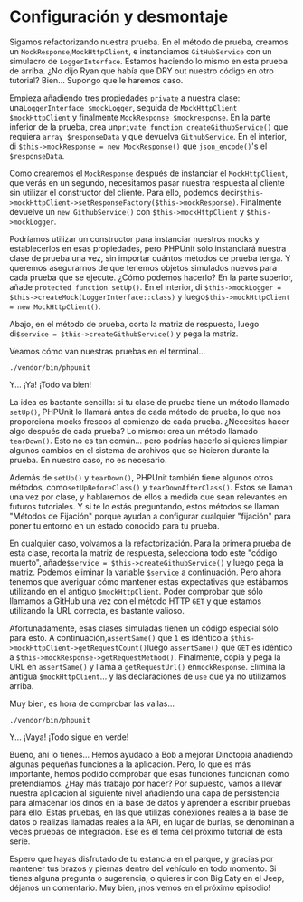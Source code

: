# Configuración y desmontaje

Sigamos refactorizando nuestra prueba. En el método de prueba, creamos un `MockResponse`,`MockHttpClient`, e instanciamos `GitHubService` con un simulacro de `LoggerInterface`. Estamos haciendo lo mismo en esta prueba de arriba. ¿No dijo Ryan que había que DRY out nuestro código en otro tutorial? Bien... Supongo que le haremos caso.

Empieza añadiendo tres propiedades `private` a nuestra clase: una`LoggerInterface $mockLogger`, seguida de `MockHttpClient $mockHttpClient` y finalmente `MockResponse $mockresponse`. En la parte inferior de la prueba, crea un`private function createGithubService()` que requiera `array $responseData` y que devuelva `GithubService`. En el interior, di `$this->mockResponse = new MockResponse()` que `json_encode()`'s el `$responseData`.

Como crearemos el `MockResponse` después de instanciar el `MockHttpClient`, que verás en un segundo, necesitamos pasar nuestra respuesta al cliente sin utilizar el constructor del cliente. Para ello, podemos decir`$this->mockHttpClient->setResponseFactory($this->mockResponse)`. Finalmente devuelve un `new GithubService()` con `$this->mockHttpClient` y `$this->mockLogger`.

Podríamos utilizar un constructor para instanciar nuestros mocks y establecerlos en esas propiedades, pero PHPUnit sólo instanciará nuestra clase de prueba una vez, sin importar cuántos métodos de prueba tenga. Y queremos asegurarnos de que tenemos objetos simulados nuevos para cada prueba que se ejecute. ¿Cómo podemos hacerlo? En la parte superior, añade `protected function setUp()`. En el interior, di `$this->mockLogger = $this->createMock(LoggerInterface::class)` y luego`$this->mockHttpClient = new MockHttpClient()`.

Abajo, en el método de prueba, corta la matriz de respuesta, luego di`$service = $this->createGithubService()` y pega la matriz.

Veamos cómo van nuestras pruebas en el terminal...

```terminal
./vendor/bin/phpunit
```

Y... ¡Ya! ¡Todo va bien!

La idea es bastante sencilla: si tu clase de prueba tiene un método llamado `setUp()`, PHPUnit lo llamará antes de cada método de prueba, lo que nos proporciona mocks frescos al comienzo de cada prueba. ¿Necesitas hacer algo después de cada prueba? Lo mismo: crea un método llamado `tearDown()`. Esto no es tan común... pero podrías hacerlo si quieres limpiar algunos cambios en el sistema de archivos que se hicieron durante la prueba. En nuestro caso, no es necesario.

Además de `setUp()` y `tearDown()`, PHPUnit también tiene algunos otros métodos, como`setUpBeforeClass()` y `tearDownAfterClass()`. Estos se llaman una vez por clase, y hablaremos de ellos a medida que sean relevantes en futuros tutoriales. Y si te lo estás preguntando, estos métodos se llaman "Métodos de Fijación" porque ayudan a configurar cualquier "fijación" para poner tu entorno en un estado conocido para tu prueba.

En cualquier caso, volvamos a la refactorización. Para la primera prueba de esta clase, recorta la matriz de respuesta, selecciona todo este "código muerto", añade`$service = $this->createGithubService()` y luego pega la matriz. Podemos eliminar la variable `$service` a continuación. Pero ahora tenemos que averiguar cómo mantener estas expectativas que estábamos utilizando en el antiguo `$mockHttpClient`. Poder comprobar que sólo llamamos a GitHub una vez con el método HTTP `GET` y que estamos utilizando la URL correcta, es bastante valioso.

Afortunadamente, esas clases simuladas tienen un código especial sólo para esto. A continuación,`assertSame()` que `1` es idéntico a `$this->mockHttpClient->getRequestCount()`luego `assertSame()` que `GET` es idéntico a `$this->mockResponse->getRequestMethod()`. Finalmente, copia y pega la URL en `assertSame()` y llama a `getRequestUrl()` en`mockResponse`. Elimina la antigua `$mockHttpClient`... y las declaraciones de `use` que ya no utilizamos arriba.

Muy bien, es hora de comprobar las vallas...

```terminal-silent
./vendor/bin/phpunit
```

Y... ¡Vaya! ¡Todo sigue en verde!

Bueno, ahí lo tienes... Hemos ayudado a Bob a mejorar Dinotopia añadiendo algunas pequeñas funciones a la aplicación. Pero, lo que es más importante, hemos podido comprobar que esas funciones funcionan como pretendíamos. ¿Hay más trabajo por hacer? Por supuesto, vamos a llevar nuestra aplicación al siguiente nivel añadiendo una capa de persistencia para almacenar los dinos en la base de datos y aprender a escribir pruebas para ello. Estas pruebas, en las que utilizas conexiones reales a la base de datos o realizas llamadas reales a la API, en lugar de burlas, se denominan a veces pruebas de integración. Ese es el tema del próximo tutorial de esta serie.

Espero que hayas disfrutado de tu estancia en el parque, y gracias por mantener tus brazos y piernas dentro del vehículo en todo momento. Si tienes alguna pregunta o sugerencia, o quieres ir con Big Eaty en el Jeep, déjanos un comentario. Muy bien, ¡nos vemos en el próximo episodio!
